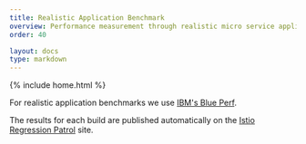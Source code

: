 ```yaml
---
title: Realistic Application Benchmark
overview: Performance measurement through realistic micro service application tests.
order: 40

layout: docs
type: markdown
---
```

{% include home.html %}


For realistic application benchmarks we use [IBM's Blue Perf](https://github.com/blueperf).

The results for each build are published automatically on the [Istio Regression Patrol](https://ibmcloud-perf.istio.io/regpatrol/) site.

